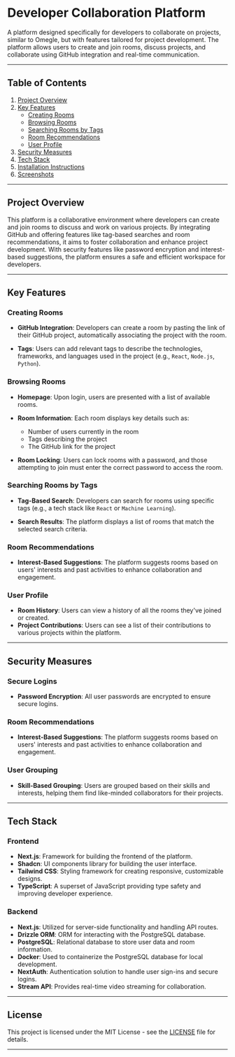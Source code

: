 # Developer Collaboration Platform

A platform designed specifically for developers to collaborate on projects, similar to Omegle, but with features tailored for project development. The platform allows users to create and join rooms, discuss projects, and collaborate using GitHub integration and real-time communication.

---

## Table of Contents

1. [Project Overview](#project-overview)
2. [Key Features](#key-features)
   - [Creating Rooms](#creating-rooms)
   - [Browsing Rooms](#browsing-rooms)
   - [Searching Rooms by Tags](#searching-rooms-by-tags)
   - [Room Recommendations](#room-recommendations)
   - [User Profile](#user-profile)
3. [Security Measures](#security-measures)
4. [Tech Stack](#tech-stack)
5. [Installation Instructions](#installation-instructions)
6. [Screenshots](#screenshots)

---

## Project Overview

This platform is a collaborative environment where developers can create and join rooms to discuss and work on various projects. By integrating GitHub and offering features like tag-based searches and room recommendations, it aims to foster collaboration and enhance project development. With security features like password encryption and interest-based suggestions, the platform ensures a safe and efficient workspace for developers.

---

## Key Features

### Creating Rooms

- **GitHub Integration**: Developers can create a room by pasting the link of their GitHub project, automatically associating the project with the room.
  
- **Tags**: Users can add relevant tags to describe the technologies, frameworks, and languages used in the project (e.g., `React`, `Node.js`, `Python`).

### Browsing Rooms

- **Homepage**: Upon login, users are presented with a list of available rooms.
  
- **Room Information**: Each room displays key details such as:
  - Number of users currently in the room
  - Tags describing the project
  - The GitHub link for the project
  
- **Room Locking**: Users can lock rooms with a password, and those attempting to join must enter the correct password to access the room.

### Searching Rooms by Tags

- **Tag-Based Search**: Developers can search for rooms using specific tags (e.g., a tech stack like `React` or `Machine Learning`).
  
- **Search Results**: The platform displays a list of rooms that match the selected search criteria.

### Room Recommendations

- **Interest-Based Suggestions**: The platform suggests rooms based on users' interests and past activities to enhance collaboration and engagement.

### User Profile

- **Room History**: Users can view a history of all the rooms they've joined or created.
- **Project Contributions**: Users can see a list of their contributions to various projects within the platform.

---

## Security Measures

### Secure Logins

- **Password Encryption**: All user passwords are encrypted to ensure secure logins.

### Room Recommendations

- **Interest-Based Suggestions**: The platform suggests rooms based on users' interests and past activities to enhance collaboration and engagement.

### User Grouping

- **Skill-Based Grouping**: Users are grouped based on their skills and interests, helping them find like-minded collaborators for their projects.

---

## Tech Stack

### Frontend

- **Next.js**: Framework for building the frontend of the platform.
- **Shadcn**: UI components library for building the user interface.
- **Tailwind CSS**: Styling framework for creating responsive, customizable designs.
- **TypeScript**: A superset of JavaScript providing type safety and improving developer experience.

### Backend

- **Next.js**: Utilized for server-side functionality and handling API routes.
- **Drizzle ORM**: ORM for interacting with the PostgreSQL database.
- **PostgreSQL**: Relational database to store user data and room information.
- **Docker**: Used to containerize the PostgreSQL database for local development.
- **NextAuth**: Authentication solution to handle user sign-ins and secure logins.
- **Stream API**: Provides real-time video streaming for collaboration.

---

## License

This project is licensed under the MIT License - see the [LICENSE](LICENSE) file for details.

---

